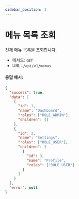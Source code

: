 ```yaml
---
sidebar_position: 1
---
```


# 메뉴 목록 조회

전체 메뉴 목록을 조회합니다.

- 메서드: `GET`
- URL: `/api/v1/menus`

#### 응답 예시:
```json
{
  "success": true,
  "data": [
    {
      "id": 1,
      "name": "Dashboard",
      "roles": ["ROLE_ADMIN"],
      "children": []
    },
    {
      "id": 2,
      "name": "Settings",
      "roles": ["ROLE_USER"],
      "children": [
        {
          "id": 3,
          "name": "Profile",
          "roles": ["ROLE_USER"]
        }
      ]
    }
  ],
  "error": null
}
```
